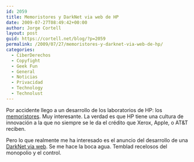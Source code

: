 ```yaml
---
id: 2059
title: Memoristores y DarkNet via web de HP
date: 2009-07-27T08:49:42+00:00
author: Jorge Cortell
layout: post
guid: https://cortell.net/blog/?p=2059
permalink: /2009/07/27/memoristores-y-darknet-via-web-de-hp/
categories:
  - CiberDerechos
  - Copyfight
  - Geek Fun
  - General
  - Noticias
  - Privacidad
  - Technology
  - Technolust
---
```

Por accidente llego a un desarrollo de los laboratorios de HP: los <a title="https://en.wikipedia.org/wiki/Memristor" href="https://en.wikipedia.org/wiki/Memristor" target="_blank">memoristores</a>. Muy interesante. La verdad es que HP tiene una cultura de innovación a la que no siempre se le da el crédito que Xerox, Apple, o AT&T reciben.

Pero lo que realmente me ha interesado es el anuncio del desarrollo de una <a title="https://news.cnet.com/8301-1009_3-10295761-83.html" href="https://news.cnet.com/8301-1009_3-10295761-83.html" target="_blank">DarkNet via web</a>. Se me hace la boca agua. Temblad recelosos del monopolio y el control.